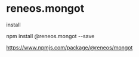 # reneos.mongot

install 

npm install @reneos.mongot --save



https://www.npmjs.com/package/@reneos/mongot

